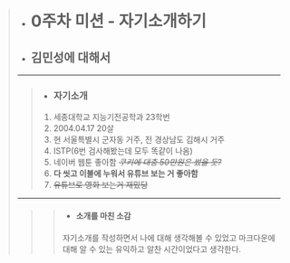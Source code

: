 > * # 0주차 미션 - 자기소개하기
> * ## 김민성에 대해서
> ---
> > * ### 자기소개
> > 1. 세종대학교 지능기전공학과 23학번
> > 2. 2004.04.17 20살
> > 3. 현 서울특별시 군자동 거주, 전 경상남도 김해시 거주
> > 4. ISTP(6번 검사해봤는데 모두 똑같이 나옴)
> > 5. 네이버 웹툰 좋아함 ~~*쿠키에 대충 50만원은 썼을 듯?*~~
> > 6. **다 씻고 이불에 누워서 유튜브 보는 거 좋아함** 
> > 7. ~~유튜브로 영화 보는거 재밌당~~
>  ---
> > > * #### 소개를 마친 소감
> > > 자기소개를 작성하면서 나에 대해 생각해볼 수 있었고 마크다운에 대해 알 수 있는 유익하고 알찬 시간이었다고 생각한다. 
